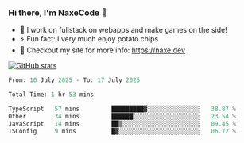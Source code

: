 ### Hi there, I'm NaxeCode 👋
- 🔭 I work on fullstack on webapps and make games on the side!
- ⚡ Fun fact: I very much enjoy potato chips
- 🔋 Checkout my site for more info: https://naxe.dev

[![GitHub stats](https://github-readme-stats.vercel.app/api?username=naxecode&theme=onedark)](https://naxe.dev)

<!--START_SECTION:waka-->

```csharp
From: 10 July 2025 - To: 17 July 2025

Total Time: 1 hr 53 mins

TypeScript   57 mins         █████████▓░░░░░░░░░░░░░░░   38.87 %
Other        34 mins         ██████░░░░░░░░░░░░░░░░░░░   23.54 %
JavaScript   14 mins         ██▒░░░░░░░░░░░░░░░░░░░░░░   09.45 %
TSConfig     9 mins          █▓░░░░░░░░░░░░░░░░░░░░░░░   06.72 %
```

<!--END_SECTION:waka-->



<!--
**NaxeCode/NaxeCode** is a ✨ _special_ ✨ repository because its `README.md` (this file) appears on your GitHub profile.

Here are some ideas to get you started:

- 🔭 I’m currently working on Web apps for indie games!
- 🌱 I’m currently mastering C#
- 👯 I’m looking to collaborate on ...
- 🤔 I’m looking for help with ...
- 💬 Ask me about ...
- 📫 How to reach me: ...
- 😄 Pronouns: ...
- ⚡ Fun fact: I love chips
-->
